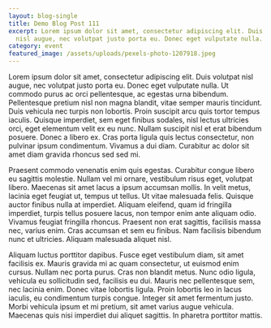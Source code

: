 ```yaml
---
layout: blog-single
title: Demo Blog Post 111
excerpt: Lorem ipsum dolor sit amet, consectetur adipiscing elit. Duis volutpat
  nisl augue, nec volutpat justo porta eu. Donec eget vulputate nulla.
category: event
featured_image: /assets/uploads/pexels-photo-1207918.jpeg
---
```

Lorem ipsum dolor sit amet, consectetur adipiscing elit. Duis volutpat nisl augue, nec volutpat justo porta eu. Donec eget vulputate nulla. Ut commodo purus ac orci pellentesque, ac egestas urna bibendum. Pellentesque pretium nisl non magna blandit, vitae semper mauris tincidunt. Duis vehicula nec turpis non lobortis. Proin suscipit arcu quis tortor tempus iaculis. Quisque imperdiet, sem eget finibus sodales, nisl lectus ultricies orci, eget elementum velit ex eu nunc. Nullam suscipit nisl et erat bibendum posuere. Donec a libero ex. Cras porta ligula quis lectus consectetur, non pulvinar ipsum condimentum. Vivamus a dui diam. Curabitur ac dolor sit amet diam gravida rhoncus sed sed mi.

Praesent commodo venenatis enim quis egestas. Curabitur congue libero eu sagittis molestie. Nullam vel mi ornare, vestibulum risus eget, volutpat libero. Maecenas sit amet lacus a ipsum accumsan mollis. In velit metus, lacinia eget feugiat ut, tempus ut tellus. Ut vitae malesuada felis. Quisque auctor finibus nulla at imperdiet. Aliquam eleifend, quam id fringilla imperdiet, turpis tellus posuere lacus, non tempor enim ante aliquam odio. Vivamus feugiat fringilla rhoncus. Praesent non erat sagittis, facilisis massa nec, varius enim. Cras accumsan et sem eu finibus. Nam facilisis bibendum nunc et ultricies. Aliquam malesuada aliquet nisl.

Aliquam luctus porttitor dapibus. Fusce eget vestibulum diam, sit amet facilisis ex. Mauris gravida mi ac quam consectetur, ut euismod enim cursus. Nullam nec porta purus. Cras non blandit metus. Nunc odio ligula, vehicula eu sollicitudin sed, facilisis eu dui. Mauris nec pellentesque sem, nec lacinia enim. Donec vitae lobortis ligula. Proin lobortis leo in lacus iaculis, eu condimentum turpis congue. Integer sit amet fermentum justo. Morbi vehicula ipsum et mi pretium, sit amet varius augue vehicula. Maecenas quis nisi imperdiet dui aliquet sagittis. In pharetra porttitor mattis.
